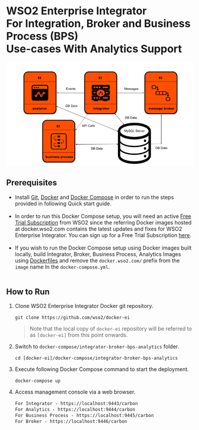 # WSO2 Enterprise Integrator <br> For Integration, Broker and Business Process (BPS) <br> Use-cases With Analytics Support

![alt tag](deployment-diagram.png)

## Prerequisites

 * Install [Git](https://git-scm.com/book/en/v2/Getting-Started-Installing-Git), [Docker](https://www.docker.com/get-docker) and [Docker Compose](https://docs.docker.com/compose/install/#install-compose)
   in order to run the steps provided in following Quick start guide. <br><br>
  * In order to run this Docker Compose setup, you will need an active [Free Trial Subscription](https://wso2.com/free-trial-subscription) 
   from WSO2 since the referring Docker images hosted at docker.wso2.com contains the latest updates and fixes for WSO2 Enterprise Integrator. You can sign up for a Free Trial Subscription [here](https://wso2.com/free-trial-subscription). <br><br>
  * If you wish to run the Docker Compose setup using Docker images built locally, build Integrator, Broker, Business Process,
   Analytics Images using [Dockerfiles](../../dockerfiles/README.md) and remove the `docker.wso2.com/` prefix from the `image` name In the `docker-compose.yml`. <br><br>
            
## How to Run

  1. Clone WSO2 Enterprise Integrator Docker git repository.
     ```
     git clone https://github.com/wso2/docker-ei
     ```
     > Note that the local copy of `docker-ei` repository will be referred to as `[docker-ei]` from this point onwards.

  2. Switch to `docker-compose/integrator-broker-bps-analytics` folder.
     ```
     cd [docker-ei]/docker-compose/integrator-broker-bps-analytics
     ```

               
  4. Execute following Docker Compose command to start the deployment.
     ```
     docker-compose up
     ```
     
  5. Access management console via a web browser.

     ```
     For Integrator - https://localhost:9443/carbon
     For Analytics - https://localhost:9444/carbon
     For Business Process - https://localhost:9445/carbon
     For Broker - https://localhost:9446/carbon
     ```
